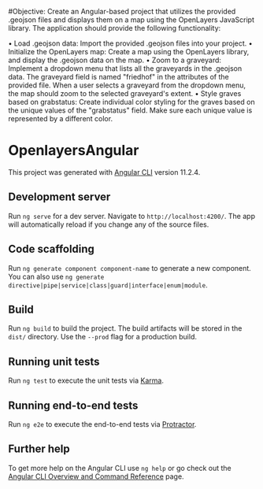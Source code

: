 #Objective:
Create an Angular-based project that utilizes the provided .geojson files and displays them on a map using the OpenLayers JavaScript library. The application should provide the following functionality:

• Load .geojson data: Import the provided .geojson files into your project.
• Initialize the OpenLayers map: Create a map using the OpenLayers library, and display the .geojson data on the map.
• Zoom to a graveyard: Implement a dropdown menu that lists all the graveyards in the .geojson data. The graveyard field is named "friedhof" in the attributes of the provided file. When a user selects a graveyard from the dropdown menu, the map should zoom to the selected graveyard's extent.
• Style graves based on grabstatus: Create individual color styling for the graves based on the unique values of the "grabstatus" field. Make sure each unique value is represented by a different color.

# OpenlayersAngular

This project was generated with [Angular CLI](https://github.com/angular/angular-cli) version 11.2.4.

## Development server

Run `ng serve` for a dev server. Navigate to `http://localhost:4200/`. The app will automatically reload if you change any of the source files.

## Code scaffolding

Run `ng generate component component-name` to generate a new component. You can also use `ng generate directive|pipe|service|class|guard|interface|enum|module`.

## Build

Run `ng build` to build the project. The build artifacts will be stored in the `dist/` directory. Use the `--prod` flag for a production build.

## Running unit tests

Run `ng test` to execute the unit tests via [Karma](https://karma-runner.github.io).

## Running end-to-end tests

Run `ng e2e` to execute the end-to-end tests via [Protractor](http://www.protractortest.org/).

## Further help

To get more help on the Angular CLI use `ng help` or go check out the [Angular CLI Overview and Command Reference](https://angular.io/cli) page.
